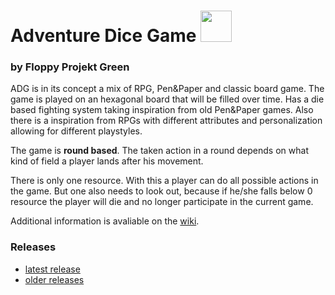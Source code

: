 # Adventure Dice Game <img src="./Documents/Images/logo.png" height="50">

### by Floppy Projekt Green

ADG is in its concept a mix of RPG, Pen&Paper and classic board game.
The game is played on an hexagonal board that will be filled over time. Has a die based fighting system taking inspiration from old Pen&Paper games. Also there is a inspiration from RPGs with different attributes and personalization allowing for different playstyles.

The game is **round based**. The taken action in a round depends on what kind of field a player lands after his movement.

There is only one resource. With this a player can do all possible actions in the game. But one also needs to look out, because if he/she falls below 0 resource the player will die and no longer participate in the current game.

Additional information is avaliable on the [wiki](https://github.com/floppyprojektgreen/ADG/wiki).

### Releases
- [latest release](https://github.com/floppyprojektgreen/ADG/releases/latest)
- [older releases](https://github.com/floppyprojektgreen/ADG/releases)
